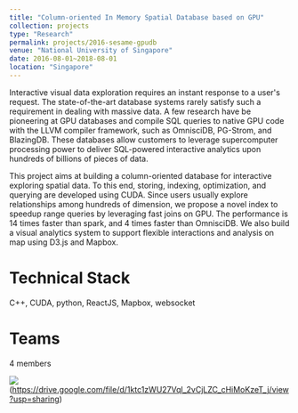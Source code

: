```yaml
---
title: "Column-oriented In Memory Spatial Database based on GPU"
collection: projects
type: "Research"
permalink: projects/2016-sesame-gpudb
venue: "National University of Singapore"
date: 2016-08-01~2018-08-01
location: "Singapore"
---
```


Interactive visual data exploration requires an instant response to a user's request. The state-of-the-art database systems rarely satisfy such a requirement in dealing with massive data. A few research have be pioneering at GPU databases and compile SQL queries to native GPU code with the LLVM compiler framework, such as OmnisciDB, PG-Strom, and BlazingDB. These databases allow customers to leverage supercomputer processing power to deliver SQL-powered interactive analytics upon hundreds of billions of pieces of data.

This project aims at building a column-oriented database for interactive exploring spatial data. To this end, storing, indexing, optimization, and querying are developed using CUDA. Since users usually explore relationships among hundreds of dimension, we propose a novel index to speedup range queries by leveraging fast joins on GPU. The performance is 14 times faster than spark, and 4 times faster than OmnisciDB. We also build a visual analytics system to support flexible interactions and analysis on map using D3.js and Mapbox.


Technical Stack
======
C++, CUDA, python, ReactJS, Mapbox, websocket

Teams
======
4 members

<img src='../images/tokyo-keyword-spatial.png'>(https://drive.google.com/file/d/1ktc1zWU27Vql_2vCjLZC_cHiMoKzeT_j/view?usp=sharing)

